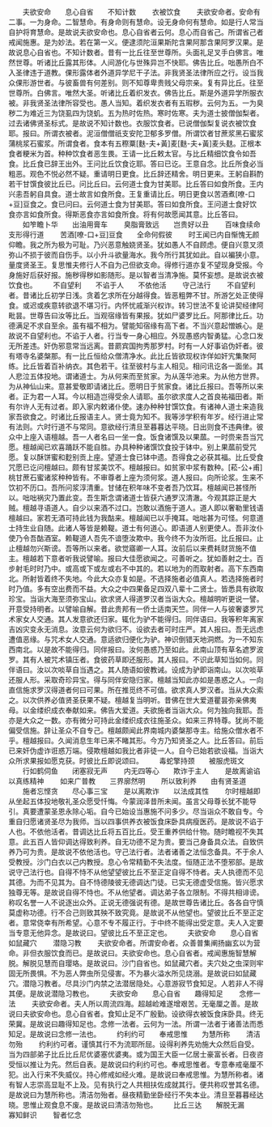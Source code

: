 <!-- { "loadSidebar": true } -->
　　夫欲安命　　息心自省　　不知计数
　　衣被饮食
　　夫欲安命者。安命有二事。一为身命。二智慧命。有身命则有慧命。设无身命何有慧命。如是行人常当自护将育慧命。是故说夫欲安命也。息心自省者云何。息心而自省己。所谓省己者戒闻施惠。是为妙法。若在第一义。便逮须陀洹果斯陀含果阿那含果阿罗汉果。是故说息心自省也。不知计数者。昔有一比丘往至世尊所。头面礼足叉手白佛言。唯然世尊。听诸比丘露其形体。人间游化与世殊异岂不快耶。佛告比丘。咄愚所白不入圣律违于道教。倮形露体者外道异学尼干子法。非我贤圣法律所应之行。设当我众倮形游世者。与彼畜兽有何差别。则不知尊卑贵贱父母宗亲。复有异比丘。往至世尊所。白佛言。唯然大圣。听诸比丘着织发衣。佛告比丘。斯是外道异学所服衣被。非我贤圣法律所容受也。愚人当知。着织发衣者有五瑕秽。云何为五。一为臭秽二为难近三为饶虱四为饶虮。五为热时佐热。寒时佐寒。夫为道士披僧伽梨者。过去诸佛贤圣标式。是故说不知计数也。衣服饮食者。已说僧伽梨复说衣被饮食耶。报曰。所谓衣被者。泥洹僧僧祇支安陀卫郁多罗僧。所谓饮者甘蔗浆黑石蜜浆蒲桃浆石蜜浆。所谓食者。食本有五穄粟[麩-夫+黃]麦[麩-夫+黃]麦头麸。正根本食者粳米为首。种种饮食者恶生畏。王请一比丘敕太官。与比丘精细饮食令如吾食。比丘食已辞王出外。王问比丘饮食讫耶。答曰已讫。王意自念。比丘所食必当粗恶。观色不悦必然不疑。重请明日更食。比丘辞还精舍。明日更来。王躬自斟酌若干甘馔食彼比丘已。问比丘曰。云何道士食为甘美耶。比丘答曰如食所食。王内兴恚吾躬自具食。道士故言如食所食。王复重请比丘。明日更食以苦酒煮[嘹-口+豆]豆食之。食已问曰。云何道士食为甘美耶。答曰如食所食。王问道士食好饮食亦言如食所食。得斯恶食亦言如食所食。将有何故愿闻其意。比丘答曰。
　　如笮瞻卜华　　出油用膏车
　　臭脂膏致远　　岂贵好以丑
　　百味食续命　　支形得行道
　　苦酒[嘹-口+豆]豆食　　全命何假彼
　　时王闻已内自惭愧无颜仰瞻。我之所为极为可耻。乃兴恶意触娆贤圣。犹如愚人不自顾虑。便自兴意叉须弥山不损于彼而自伤手。以小升斗欲量海水。我今所行其犹如此。自以褊狭小意。量度贤圣王。复思惟夫修行人不自为己但欲支命。得修行道亦复不望现身受报。今身施好后获好报。施秽得秽如影随形。是以智者当清净施。莫怀妄想。是故说衣被饮食也。
　　不自望利　　不谄于人　　不依他活
　　守己法行
　　不自望利者。昔诸比丘初学日浅。贪着乞求所在分越得食。皆恶粗弊不甘。所游乞处正使得食。或迟或疾意转欲退不堪习行。内怀忧戚渐兴权诈。转习世法不复论讲契经律阿毗昙。世尊告曰汝等比丘。当观宿缘皆有果报。犹如尸婆罗比丘。阿那律比丘。功德满足不求自至余。虽有福不相为。譬能知宿缘有高下者。不当兴意起憎嫉心。是故说不自望利也。不谄于人者。行当专一身心相应。外现愚惑内智勇猛。心念口发无所差违。奸伪邪意常当远离。昔罽宾国拘秀那罗村。时有一人好事谄伪奸者。彼有塔寺名婆槃那。有一比丘恒给众僧清净水。此比丘皆欲现权诈佯如奸宄集聚阿练。比丘皆着百补纳衣。其色若干。往至彼村与主人相见。相问讯讫各一面坐。其人悲泣五体投地。谓诸道士。为从何来而至贫家。为从莲华池来。为从他方世界。为从神仙山来。意甚爱敬即请诸比丘。愿明日于贫家食。诸比丘报曰。吾等所以来者。正为君一人耳。今以相造岂得受余人请耶。虽尔欲求度人之首良祐福田者。斯有尔许人无有过者。即入家内敕诸仆使。速办种种甘馔饮食。有诸神人道士来造我家吾欲食之。时诸比丘报语主人。贤士竟为知不。我等涉学积有年岁。经行进止常有法则。六时行道不与常同。意欲经行清旦至暮暮达平晓。日出则食不违典律。彼众中上座入语檀越。吾一人者名曰一坐一食。饭食诸馔及以果蓏。一时赍来吾当咒愿。檀越闻已欢喜踊跃不能自胜。办具种种诸馔饮食投于钵中。别上果蓏前受咒愿。复以酥饼蜜和麨别贡上座。望道士食已钵中遗。吾得食之必获其福。比丘受食咒愿已讫问檀越曰。颇有甘浆美饮不。檀越报曰。如贫家中浆有数种。[菘-公+甫]桃甘蔗石蜜诸浆种种皆有。不审尊者上座为须何浆。道人报曰。向所论浆。生来不饮初不历口。吾所问浆淳清重。甘储在积年味不变者吾乃饮耳。檀越闻已甚怪所以。咄咄祸灾乃置此变。吾生斯念谓诸道士皆获六通罗汉清澈。今观其踪正是大贼。檀越寻语道人。自少以来酒不过口。岂敢以酒施于道人。道人即以奢勒里钱语檀越曰。家若无酒可持此钱为我酤来。檀越闻已以手掩耳。咄咄甚为可怪。何意道士持生业自随。此诸人等皆是赖鞮。道士有何道心。即语道人别更使人。吾非汝仆使乃令吾酤酒室。赖鞮道人吾先不谙堕汝欺中。我今终不为汝所诳。比丘报曰。止止檀越勿兴斯谤。吾等所以来者。欲觉寤卿一人耳。汝前后以来费耗财货施不值主。檀越若下意者听我说譬喻。报曰大佳愿欲闻之。可善听之。犹如善射之士。百步射毛时时乃中。或高或下或左或右不中其的。若以地为的而取射者。高下东西南北。所射皆着终不失地。今此大众亦复如是。不选择施者必值真人。若选择施者时时乃值。多有空出费而不益。大众之中四果备足四双八辈十二贤士。皆悉具有欲取珍宝。当诣大海至须弥宝山。欲求贤人得道罗汉者当诣大众。檀越明听更说一譬。开意受持明者。以譬喻自解。昔此贵邦有一侨士适南天竺。同伴一人与彼奢婆罗咒术家女人交通。其人发意欲还归家。辄化为驴不能得归。同伴语曰。我等积年离家吉凶灾变永无消息。汝意云何为欲归不。设欲去者可时庄严。其人报曰。吾无远虑遭值恶缘。与咒术女人交通。意适欲归便化为驴。神识倒错天地洞燃。为一不知东西南北。以是故不能得归。同伴报曰。汝何愚惑乃至如此。此南山顶有草名遮罗波罗。其有人被咒术镇压者。食彼药草即还服形。其人报曰。不识此草知当如何。同伴语曰。汝以次啖草自当遇之。其人随语如彼教诫。设成为驴即诣南山。以次啖草还服人形。采取奇珍异宝。得与同伴安隐归家。檀越当知此亦如是愚惑之人。一向直信施求罗汉得道者何曰可果。所在推觅终不可值。欲求真人罗汉者。当从大众索之。以次供养必值贤圣获果不疑。檀越复当明听。昔佛在世大爱道瞿昙弥亲佛夷母。以金缕织成衣奉献如来。佛告大爱道。夫欲施者当诣大众。何为独向我耶。吾亦是大众之一数。亦有微分可持此金缕织成衣往施圣众。如来三界特尊。犹尚不能偏受信施。辞让圣众不自专己。檀越颇闻此界南城内婆槃那寺主。给施众僧水者不乎。檀越报曰。久闻消息生年已来不睹其形。今方乃知贤圣之人。比丘答曰。前后已来奸伪虚诈诳惑万端。侵欺檀越如我比者非徒一人。自今已始若欲设福。当诣大众所求果报如愿克获。时彼比丘即说颂曰。
　　毒蛇擎持颈　　被服虎斑文
　　行如鹤伺鱼　　闭塞寂无声
　　内无四等心　　欺诈于主人
　　是故离谕谄　　以真练精神
　　如来广普教　　三界廓然明
　　所以致利养　　由有贤圣道
　　施者忘悭贪　　尽心事三宝
　　是以离欺诈　　以法成其性
　　尔时檀越即从坐起五体投地敬礼圣众愿受忏悔。今蒙润泽昔所未闻。虽言父母尊长犹不能导引。真要遭蒙圣恩永除心垢。自今已始设当惠施不问多少。尽当诣众不敢自专。今重自归愿诸贤圣尽为我师。当以四事供养衣被饭食床卧具病瘦医药。是故说不谄于人也。不依他活者。昔调达比丘将五百比丘。受王重养供给什物。随时瞻视不失其意。此五百人皆仰调达得致利养。自无功德不足为贵。要当己身备具众法。自致供养乃可为贵。是故说不依他活也。守己法行者。法者诸善之法恒念备具。不于余人受教授。沙门白衣以己内教授。息心令常精勤不失法度。恒随正法不堕邪部。是故说守己法行也。自得不恃不从他望望彼比丘不至正定自得不恃者。夫人执德而不见其德。为而不见其为。自不恃德陵彼无德调达门徒。已实无德虚受信施。皆兴愿求独尊无等。是故说自得不恃也。不从他望者。调达弟子各立限制。不得共相诽谤。称叹名誉一人不说逐出众外。正说无德强说有德。是故世尊告诸比丘。各各自守慎莫虚称功德。行不合己则致其殃不致究竟。是故说不从他望也。望彼比丘不至正定者。意常侥幸有所希望。心意不专不履正行。于中终不能得出受定意。夫人入定要当专意无他异念。是故说曰。望彼比丘不至正定也。
　　夫欲安命　　息心自省　　如鼠藏穴
　　潜隐习教
　　夫欲安命者。所谓安命者。众善普集阐扬幽玄以为营命。非但衣服饮食而已。是故说曰。夫欲安命也。息心自省者。戒闻惠施智慧解脱。解脱见慧而自璎珞。是故说曰。沙门自省也。如鼠藏穴者。夫穴处之虫深则牢固无所畏惧。不为恶人弊虫所见侵害。不为暴火溢水所见烧溺。是故说曰如鼠藏穴。潜隐习教者。尽具沙门内禁之法潜居隐处。心意游寂节食知足。人若非人不得其便。是故说潜隐习教也。
　　夫欲安命　　息心自省　　趣得知足
　　念修一法
　　夫欲安命者。夫人所以周流四海。超越崄难遂增艰苦。无毫厘之善。是故说曰夫欲安命也。息心自省者。食知止足不广殷勤。设欲得衣被饭食床卧具。终无荣冀。是故说曰趣得知足也。念修一法者。云何为一法。所谓一法者于诸善法而悉知足。是故说曰念修一法也。
　　约利约可　　奉戒思惟　　为慧所称
　　清洁勿殆
　　约利约可者。谨慎其行不为流耶所屈。设得利养先劝施大众然后自受。当为四部弟子比丘比丘尼优婆塞优婆夷。或为国王大臣一亿居士豪富长者。日夜咨受恒以推让为先。然后自表。是故说曰约利约可也。奉戒思惟者。专意奉戒毫厘不犯。出入行来不失威仪。持心修戒如经火难。是故说曰奉戒思惟。为慧所称者。诸有智人志崇高显耻不上及。见有执行之人共相扶佐成就其行。便共称叹誉其名德。是故说曰为慧所称也。清洁勿殆者。昼夜精勤坐卧经行不失本业。清旦至暮暮经达晓。思惟止观食息不废。是故说曰清洁勿殆也。
　　比丘三达　　解脱无漏　　寡知鲜识
　　智者忆念
